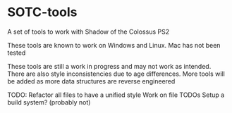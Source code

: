 # SOTC-tools
A set of tools to work with Shadow of the Colossus PS2

These tools are known to work on Windows and Linux. Mac has not been tested

These tools are still a work in progress and may not work as intended.
There are also style inconsistencies due to age differences.
More tools will be added as more data structures are reverse engineered

TODO:
  Refactor all files to have a unified style
  Work on file TODOs
  Setup a build system? (probably not)
